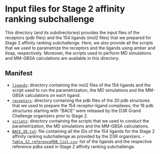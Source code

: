 # Input files for Stage 2 affinity ranking subchallenge

This directory (and its subdirectories) provides the input files of the receptors (pdb files) and the 154 ligands (mol2 files) that we prepared for Stage 2 affinity ranking subchallenge. Here, we also provide all the scripts that we used to parametrize the receptors and the ligands using amber and tleap, respectively. Moreover, the scripts used to perform MD simulations and MM-GBSA calculations are available in this directory.
 
## Manifest

- [`ligands`](ligands): directory containing the mol2 files of the 154 ligands and the script used to run the parametrization, the MD simulations and the MM-GBSA calculations on each ligand.
- [`receptors`](receptors): directory containing the pdb files of the 20 pdb structures that we used to prepare the 154 receptor-ligand complexes; the 18 pdb structures starting with "BACE" were released by the D3R Grand Challenge organizers prior to Stage 2.
- [`scripts`](scripts): directory containing the scripts that we used to conduct the parametrization, the MD simulations and the MM-GBSA calculations.
- [`BACE_ID.txt`](BACE_ID.txt): file containing all the IDs of the 154 ligands for the Stage 2 affinity ranking subchallenge as provided by the D3R organizers.
-[`Table_S2_referencePDB_list.csv`](Table_S2_referencePDB_list.csv): list of the ligands and the respective reference pdbs used in Stage 2 affinity ranking subchallenge.
